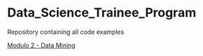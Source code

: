 # Data_Science_Trainee_Program
Repository containing all code examples

[Modulo 2 - Data Mining](Module_2/)